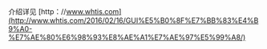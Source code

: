 介绍详见 [http：//www.whtis.com](http://www.whtis.com/2016/02/16/GUI%E5%B0%8F%E7%BB%83%E4%B9%A0-%E7%AE%80%E6%98%93%E8%AE%A1%E7%AE%97%E5%99%A8/)
